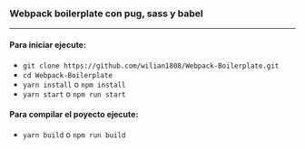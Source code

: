 ### Webpack boilerplate con pug, sass y babel
---
#### Para iniciar ejecute:
* `git clone https://github.com/wilian1808/Webpack-Boilerplate.git`
* `cd Webpack-Boilerplate`
* `yarn install` o `npm install`
* `yarn start` o `npm run start`

#### Para compilar el poyecto ejecute:
* `yarn build` o `npm run build`
